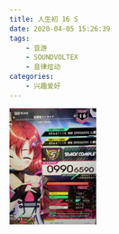 ```yaml
---
title: 人生初 16 S
date: 2020-04-05 15:26:39
tags:
	- 音游
	- SOUNDVOLTEX
	- 音律炫动
categories:
	- 兴趣爱好
---
```


<img src="../images/2020-4-4-sdvx/1.jpeg" alt="1" style="zoom:20%;" />
